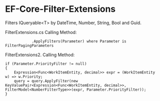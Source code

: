 # EF-Core-Filter-Extensions
Filters IQueryable&lt;T> by  DateTime, Number, String, Bool and Guid.



FilterExtensions.cs Calling Method:
```
            .ApplyFilters(Parameter) where Parameter is FilterPagingParameters
```

FilterExtensions2. Calling Method:

```
if (Parameter.PriorityFilter != null)
{
    Expression<Func<WorkItemEntity, decimal>> expr = (WorkItemEntity w) => w.Priority;
    query = query.ApplyFilter(new KeyValuePair<Expression<Func<WorkItemEntity, decimal>>, FilterModel<NumberFilterType>>(expr, Parameter.PriorityFilter));
}
```
